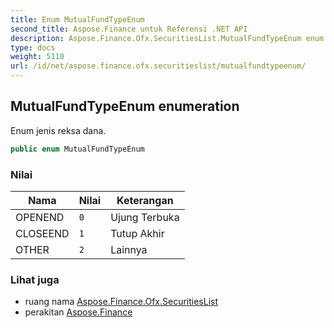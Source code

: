 ```yaml
---
title: Enum MutualFundTypeEnum
second_title: Aspose.Finance untuk Referensi .NET API
description: Aspose.Finance.Ofx.SecuritiesList.MutualFundTypeEnum enum. Enum jenis reksa dana.
type: docs
weight: 5110
url: /id/net/aspose.finance.ofx.securitieslist/mutualfundtypeenum/
---
```

## MutualFundTypeEnum enumeration

Enum jenis reksa dana.

```csharp
public enum MutualFundTypeEnum
```

### Nilai

| Nama | Nilai | Keterangan |
| --- | --- | --- |
| OPENEND | `0` | Ujung Terbuka |
| CLOSEEND | `1` | Tutup Akhir |
| OTHER | `2` | Lainnya |

### Lihat juga

* ruang nama [Aspose.Finance.Ofx.SecuritiesList](../../aspose.finance.ofx.securitieslist/)
* perakitan [Aspose.Finance](../../)


